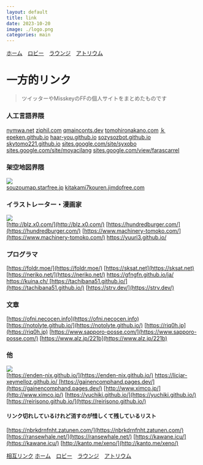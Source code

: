 ```yaml
---
layout: default
title: link
date: 2023-10-20
image: ./logo.png
categories: main
---
```

[ホーム](./index.html)　[ロビー](144)　[ラウンジ](159)　[アトリウム](160)
# 一方的リンク
>ツイッターやMisskeyのFFの個人サイトをまとめたものです  


### 人工言語界隈
[nymwa.net](http://nymwa.net)
[ziphil.com](http://ziphil.com/)
[qmainconts.dev](https://qmainconts.dev/)
[tomohironakano.com](https://tomohironakano.com/)
[ｋepeken.github.io](https://kepeken.github.io/)
[haar-you.github.io](https://haar-you.github.io/)
[sozysozbot.github.io](https://sozysozbot.github.io/)
[skytomo221.github.io](https://skytomo221.github.io/)
[sites.google.com/site/syxobo](https://sites.google.com/site/syxobo/)
[sites.google.com/site/moyacilang](https://sites.google.com/site/moyacilang/)
[sites.google.com/view/farascarrel](https://sites.google.com/view/farascarrel)

### 架空地図界隈
[![](https://pref-karafuto.net/images/bannerLSKP.png)](http://pref-karafuto.net/Index.html)  
[souzoumap.starfree.jp](http://souzoumap.starfree.jp/)
[kitakami7kouren.jimdofree.com](https://kitakami7kouren.jimdofree.com/)


### イラストレーター・漫画家
[![](https://kusakabeworks.net/banner.png)](https://kusakabeworks.net)  
[http://blz.x0.com/](http://blz.x0.com/)
[https://hundredburger.com/](https://hundredburger.com/)
[https://www.machinery-tomoko.com/](https://www.machinery-tomoko.com/)
[https://yuuri3.github.io/ ](https://yuuri3.github.io/)

### プログラマ
[https://foldr.moe/](https://foldr.moe/)
[https://sksat.net](https://sksat.net)
[https://neriko.net/](https://neriko.net/)
[https://gfngfn.github.io/ja/ ](https://gfngfn.github.io/ja/)
[https://kuina.ch/ ](https://kuina.ch/)
[https://tachibana51.github.io/](https://tachibana51.github.io/)
[https://strv.dev/](https://strv.dev/)

### 文章
[https://ofni.necocen.info](https://ofni.necocen.info)
[https://notolyte.github.io/](https://notolyte.github.io/)
[https://riq0h.jp](https://riq0h.jp)
[https://www.sapporo-posse.com/](https://www.sapporo-posse.com/)
[https://www.alz.jp/221b](https://www.alz.jp/221b)

### 他
[![](https://www2s.biglobe.ne.jp/~masamich/masa_ico16.gif)](https://www2s.biglobe.ne.jp/~masamich/)  
[https://enden-nix.github.io/](https://enden-nix.github.io/)
[https://licjar-xeymelloz.github.io/ ](https://licjar-xeymelloz.github.io/)
[https://gainencomphand.pages.dev/](https://gainencomphand.pages.dev/)
[http://www.ximco.jp/](http://www.ximco.jp/)
[https://yuchiki.github.io/](https://yuchiki.github.io/)
[https://reirisono.github.io/](https://reirisono.github.io/)

#### リンク切れしているけれど消すのが惜しくて残しているリスト
[https://nbrkdrnfnht.zatunen.com/](https://nbrkdrnfnht.zatunen.com/)
[https://ransewhale.net/](https://ransewhale.net/)
[https://kawane.icu/](https://kawane.icu/)
[http://kanto.me/xeno/](http://kanto.me/xeno/)


[相互リンク](135)
[ホーム](./index.html)　[ロビー](144)　[ラウンジ](159)　[アトリウム](160)